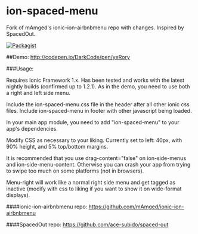 # ion-spaced-menu
Fork of mAmged's ionic-ion-airbnbmenu repo with changes. Inspired by SpacedOut.

[![Packagist](https://img.shields.io/packagist/l/doctrine/orm.svg)](https://github.com/TheDarkCode/ion-spaced-menu/blob/master/LICENSE)

##Demo: http://codepen.io/DarkCode/pen/yeRory

###Usage:

Requires Ionic Framework 1.x. Has been tested and works with the latest nightly builds (confirmed up to 1.2.1). As in the demo, you need to use both a right and left side menu.

Include the ion-spaced-menu.css file in the header after all other ionic css files. Include ion-spaced-menu in footer with other javascript being loaded.

In your main app module, you need to add "ion-spaced-menu" to your app's dependencies.

Modify CSS as necessary to your liking. Currently set to left: 40px, with 90% height, and 5% top/bottom margins.

It is recommended that you use drag-content="false" on ion-side-menus and ion-side-menu-content. Otherwise you can crash your app from trying to swipe too much on some platforms (not in browsers).

Menu-right will work like a normal right side menu and get tagged as inactive (modify with css to liking if you want to show it on wide-format displays).

####ionic-ion-airbnbmenu repo:
https://github.com/mAmged/ionic-ion-airbnbmenu

####SpacedOut repo:
https://github.com/ace-subido/spaced-out
